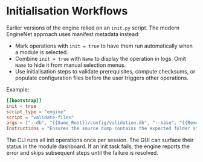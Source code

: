 # Initialisation Workflows

Earlier versions of the engine relied on an `init.py` script. The modern EngineNet approach uses manifest metadata instead:

- Mark operations with `init = true` to have them run automatically when a module is selected.
- Combine `init = true` with `Name` to display the operation in logs. Omit `Name` to hide it from manual selection menus.
- Use initialisation steps to validate prerequisites, compute checksums, or populate configuration files before the user triggers other operations.

Example:

```toml
[[bootstrap]]
init = true
script_type = "engine"
script = "validate-files"
args = ["--db", "{{Game_Root}}/config/validation.db", "--base", "{{RemakeEngine.Directories.SourceRoot}}"]
Instructions = "Ensures the source dump contains the expected folder structure."
```

The CLI runs all init operations once per session. The GUI can surface their status in the module dashboard. If an init task fails, the engine reports the error and skips subsequent steps until the failure is resolved.
